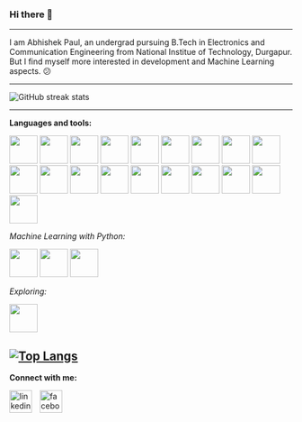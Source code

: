### Hi there 👋

---

I am Abhishek Paul, an undergrad pursuing B.Tech in Electronics and Communication Engineering from National Institue of Technology, Durgapur. But I find myself more interested in development and Machine Learning aspects. :confused:

---

![GitHub streak stats](https://github-readme-streak-stats.herokuapp.com/?user=abhishekpawl&theme=dark)

---

**Languages and tools:**

<img height="50" src="https://cdn.jsdelivr.net/gh/devicons/devicon/icons/cplusplus/cplusplus-original.svg" /> <img height="50" src="https://cdn.jsdelivr.net/gh/devicons/devicon/icons/java/java-original-wordmark.svg" /> <img height="50" src="https://cdn.jsdelivr.net/gh/devicons/devicon/icons/python/python-original.svg" /> <img height="50" src="https://cdn.jsdelivr.net/gh/devicons/devicon/icons/html5/html5-original.svg" /> <img height="50" src="https://cdn.jsdelivr.net/gh/devicons/devicon/icons/css3/css3-original.svg" /> <img height="50" src="https://cdn.jsdelivr.net/gh/devicons/devicon/icons/bootstrap/bootstrap-original.svg" /> <img height="50" src="https://cdn.jsdelivr.net/gh/devicons/devicon/icons/javascript/javascript-original.svg" /> <img height="50" src="https://res.cloudinary.com/dyiwzykis/image/upload/v1644261862/ejs_icon_132422_of78ol.svg" /> <img height="50" src="https://cdn.jsdelivr.net/gh/devicons/devicon/icons/react/react-original.svg" /> <img height="50" src="https://cdn.jsdelivr.net/gh/devicons/devicon/icons/nodejs/nodejs-original.svg" /> <img height="50" src="https://cdn.jsdelivr.net/gh/devicons/devicon/icons/express/express-original.svg" /> <img height="50" src="https://cdn.jsdelivr.net/gh/devicons/devicon/icons/mysql/mysql-original-wordmark.svg" /> <img height="50" src="https://cdn.jsdelivr.net/gh/devicons/devicon/icons/postgresql/postgresql-original-wordmark.svg" /> <img height="50" src="https://cdn.jsdelivr.net/gh/devicons/devicon/icons/mongodb/mongodb-original-wordmark.svg" /> <img height="50" src="https://www.vectorlogo.zone/logos/getpostman/getpostman-icon.svg"></img> <img height="50" src="https://cdn.jsdelivr.net/gh/devicons/devicon/icons/git/git-original.svg" /> <img height="50" src="https://cdn.jsdelivr.net/gh/devicons/devicon/icons/bash/bash-original.svg" /> <img height="50" src="https://cdn.jsdelivr.net/gh/devicons/devicon/icons/docker/docker-original.svg" /> <img height="50" src="https://cdn.jsdelivr.net/gh/devicons/devicon/icons/linux/linux-original.svg" />

*Machine Learning with Python:*

<img height="50" src="https://cdn.jsdelivr.net/gh/devicons/devicon/icons/numpy/numpy-original.svg" /> <img height="50" src="https://cdn.jsdelivr.net/gh/devicons/devicon/icons/pandas/pandas-original.svg" /> <img height="50" src="https://cdn.jsdelivr.net/gh/devicons/devicon/icons/tensorflow/tensorflow-original.svg" />

*Exploring:*

<img height="50" src="https://cdn.jsdelivr.net/gh/devicons/devicon/icons/spring/spring-original.svg" />

[![Top Langs](https://github-readme-stats.vercel.app/api/top-langs/?username=abhishekpawl&langs_count=10&theme=tokyonight)](https://github.com/anuraghazra/github-readme-stats)
---

**Connect with me:**

[<img src='https://cdn.jsdelivr.net/gh/devicons/devicon/icons/linkedin/linkedin-original.svg' alt='linkedin' height='40'>](https://www.linkedin.com/in/https://www.linkedin.com/in/abhishekpauler//)&emsp;[<img src='https://cdn.jsdelivr.net/gh/devicons/devicon/icons/facebook/facebook-original.svg' alt='facebook' height='40'>](https://www.facebook.com/https://www.facebook.com/thepaulsays/)
